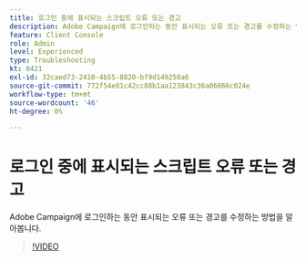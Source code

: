 ```yaml
---
title: 로그인 중에 표시되는 스크립트 오류 또는 경고
description: Adobe Campaign에 로그인하는 동안 표시되는 오류 또는 경고를 수정하는 방법을 알아봅니다.
feature: Client Console
role: Admin
level: Experienced
type: Troubleshooting
kt: 8421
exl-id: 32caed73-2410-4b55-8820-bf9d149250a6
source-git-commit: 772f54e81c42cc88b1aa123843c36a06866c024e
workflow-type: tm+mt
source-wordcount: '46'
ht-degree: 0%

---
```


# 로그인 중에 표시되는 스크립트 오류 또는 경고

Adobe Campaign에 로그인하는 동안 표시되는 오류 또는 경고를 수정하는 방법을 알아봅니다.

>[!VIDEO](https://video.tv.adobe.com/v/335975?quality=12)
